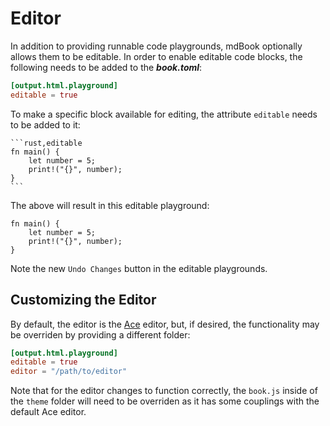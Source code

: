 # Editor

In addition to providing runnable code playgrounds, mdBook optionally allows them
to be editable. In order to enable editable code blocks, the following needs to
be added to the ***book.toml***:

```toml
[output.html.playground]
editable = true
```

To make a specific block available for editing, the attribute `editable` needs
to be added to it:

<pre><code class="language-markdown">```rust,editable
fn main() {
    let number = 5;
    print!("{}", number);
}
```</code></pre>

The above will result in this editable playground:

```rust,editable
fn main() {
    let number = 5;
    print!("{}", number);
}
```

Note the new `Undo Changes` button in the editable playgrounds.

## Customizing the Editor

By default, the editor is the [Ace](https://ace.c9.io/) editor, but, if desired,
the functionality may be overriden by providing a different folder:

```toml
[output.html.playground]
editable = true
editor = "/path/to/editor"
```

Note that for the editor changes to function correctly, the `book.js` inside of
the `theme` folder will need to be overriden as it has some couplings with the
default Ace editor.
